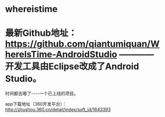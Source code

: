whereistime
============================================
最新Github地址：https://github.com/qiantumiquan/WhereIsTime-AndroidStudio
————开发工具由Eclipse改成了Android Studio。
============================================

时间都去哪了----一个已上线的项目。


app下载地址（360开发平台）：http://zhushou.360.cn/detail/index/soft_id/1643393
